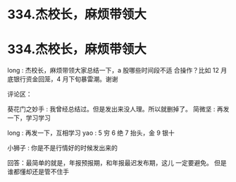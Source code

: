 # 334.杰校长，麻烦带领大

# 334.杰校长，麻烦带领大

long : 杰校长，麻烦带领大家总结一下，a 股哪些时间段不适 合操作？比如 12 月底银行资金回笼，4 月下旬暴雷潮。谢谢

评论区：

葵花门之妙手 : 我曾经总结过。但是发出来没人理。所以就删掉了。 简微坚 : 再发一下，学习学习

long : 再发一下，互相学习 yao : 5 穷 6 绝 7 抬头，金 9 银十

小狮子 : 你是不是行情好的时候发出来的

回答：最简单的就是，年报预报期，和年报最迟发布期，这儿 一定要避免。 但是谁都懂却还是管不住手